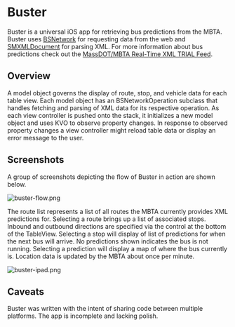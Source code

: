 Buster
======

Buster is a universal iOS app for retrieving bus predictions from the MBTA.  Buster uses [BSNetwork](http://github.com/andyshep/BSNetwork) for requesting data from the web and [SMXMLDocument](https://github.com/nfarina/xmldocument) for parsing XML.  For more information about bus predictions check out the [MassDOT/MBTA Real-Time XML TRIAL Feed](http://www.eot.state.ma.us/developers/realtime/).

Overview
------------------

A model object governs the display of route, stop, and vehicle data for each table view.  Each model object has an BSNetworkOperation subclass that handles fetching and parsing of XML data for its respective operation.  As each view controller is pushed onto the stack, it initializes a new model object and uses KVO to observe property changes.  In response to observed property changes a view controller might reload table data or display an error message to the user.

Screenshots
-----------

A group of screenshots depicting the flow of Buster in action are shown below.

![buster-flow.png](http://i.imgur.com/kd4Rm.png)

The route list represents a list of all routes the MBTA currently provides XML predictions for.  Selecting a route brings up a list of associated stops.  Inbound and outbound directions are specified via the control at the bottom of the TableView.  Selecting a stop will display of list of predictions for when the next bus will arrive.  No predictions shown indicates the bus is not running.  Selecting a prediction will display a map of where the bus currently is.  Location data is updated by the MBTA about once per minute.

![buster-ipad.png](http://i.imgur.com/63DyX.png)

Caveats
-------

Buster was written with the intent of sharing code between multiple platforms.  The app is incomplete and lacking polish.


